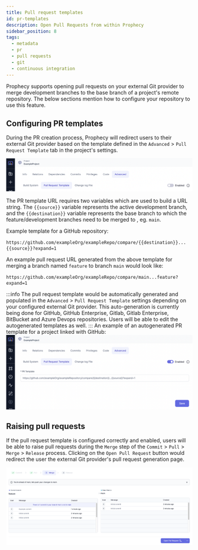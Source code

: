 ```yaml
---
title: Pull request templates
id: pr-templates
description: Open Pull Requests from within Prophecy
sidebar_position: 8
tags:
  - metadata
  - pr
  - pull requests
  - git
  - continuous integration
---
```


Prophecy supports opening pull requests on your external Git provider to merge
development branches to the base branch of a project's remote repository.
The below sections mention how to configure your repository to use this feature.

## Configuring PR templates

During the PR creation process, Prophecy will redirect users to their
external Git provider based on the template defined in the `Advanced` > `Pull Request Template` tab in the project's settings.

![PR template Advanced tab](img/pbt-template-advanced.png)

The PR template URL requires two variables which are used to build a URL string.
The `{{source}}` variable represents the active development branch, and the
`{{destination}}` variable
represents the base branch to which the feature/development branches need to be merged to
, eg. `main`.

Example template for a GitHub repository:

```shell
https://github.com/exampleOrg/exampleRepo/compare/{{destination}}...{{source}}?expand=1
```

An example pull request URL generated from the above template for merging a branch named `feature`
to branch `main` would look like:

```shell
https://github.com/exampleOrg/exampleRepo/compare/main...feature?expand=1
```

:::info
The pull request template would be automatically generated and populated in the `Advanced` > `Pull Request Template`
settings depending on your configured external Git provider. This auto-generation is
currently being done for GitHub, GitHub Enterprise, Gitlab, Gitlab Enterprise, BitBucket and Azure Devops repositories.
Users will be able to edit the autogenerated templates as well.
:::
An example of an autogenerated PR template for a project linked with GitHub:
![PR template autogenrate](img/pr-template-autogen.png)

## Raising pull requests

If the pull request template is configured correctly and enabled, users will be able to raise pull requests
during the `Merge` step of the `Commit` > `Pull` > `Merge` > `Release` process. Clicking on the `Open Pull Request` button would redirect
the user the external Git provider's pull request generation page.

![PR creation](img/pr-template-openpr.png)
